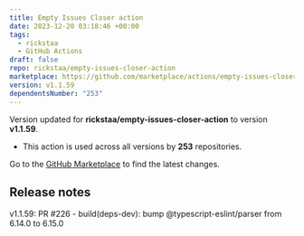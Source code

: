 ```yaml
---
title: Empty Issues Closer action
date: 2023-12-20 03:18:46 +00:00
tags:
  - rickstaa
  - GitHub Actions
draft: false
repo: rickstaa/empty-issues-closer-action
marketplace: https://github.com/marketplace/actions/empty-issues-closer-action
version: v1.1.59
dependentsNumber: "253"
---
```



Version updated for **rickstaa/empty-issues-closer-action** to version **v1.1.59**.
- This action is used across all versions by **253** repositories.

Go to the [GitHub Marketplace](https://github.com/marketplace/actions/empty-issues-closer-action) to find the latest changes.

## Release notes

v1.1.59: PR #226 - build(deps-dev): bump @typescript-eslint/parser from 6.14.0 to 6.15.0

